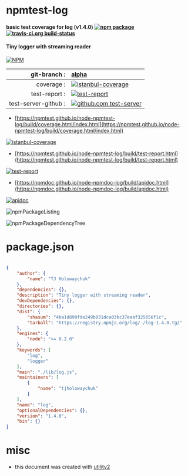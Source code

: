 # npmtest-log

#### basic test coverage for  log (v1.4.0)  [![npm package](https://img.shields.io/npm/v/npmtest-log.svg?style=flat-square)](https://www.npmjs.org/package/npmtest-log) [![travis-ci.org build-status](https://api.travis-ci.org/npmtest/node-npmtest-log.svg)](https://travis-ci.org/npmtest/node-npmtest-log)

#### Tiny logger with streaming reader

[![NPM](https://nodei.co/npm/log.png?downloads=true&downloadRank=true&stars=true)](https://www.npmjs.com/package/log)

| git-branch : | [alpha](https://github.com/npmtest/node-npmtest-log/tree/alpha)|
|--:|:--|
| coverage : | [![istanbul-coverage](https://npmtest.github.io/node-npmtest-log/build/coverage.badge.svg)](https://npmtest.github.io/node-npmtest-log/build/coverage.html/index.html)|
| test-report : | [![test-report](https://npmtest.github.io/node-npmtest-log/build/test-report.badge.svg)](https://npmtest.github.io/node-npmtest-log/build/test-report.html)|
| test-server-github : | [![github.com test-server](https://npmtest.github.io/node-npmtest-log/GitHub-Mark-32px.png)](https://npmtest.github.io/node-npmtest-log/build/app/index.html) | | build-artifacts : | [![build-artifacts](https://npmtest.github.io/node-npmtest-log/glyphicons_144_folder_open.png)](https://github.com/npmtest/node-npmtest-log/tree/gh-pages/build)|

- [https://npmtest.github.io/node-npmtest-log/build/coverage.html/index.html](https://npmtest.github.io/node-npmtest-log/build/coverage.html/index.html)

[![istanbul-coverage](https://npmtest.github.io/node-npmtest-log/build/screenCapture.buildCi.browser.%252Ftmp%252Fbuild%252Fcoverage.lib.html.png)](https://npmtest.github.io/node-npmtest-log/build/coverage.html/index.html)

- [https://npmtest.github.io/node-npmtest-log/build/test-report.html](https://npmtest.github.io/node-npmtest-log/build/test-report.html)

[![test-report](https://npmtest.github.io/node-npmtest-log/build/screenCapture.buildCi.browser.%252Ftmp%252Fbuild%252Ftest-report.html.png)](https://npmtest.github.io/node-npmtest-log/build/test-report.html)

- [https://npmdoc.github.io/node-npmdoc-log/build/apidoc.html](https://npmdoc.github.io/node-npmdoc-log/build/apidoc.html)

[![apidoc](https://npmdoc.github.io/node-npmdoc-log/build/screenCapture.buildCi.browser.%252Ftmp%252Fbuild%252Fapidoc.html.png)](https://npmdoc.github.io/node-npmdoc-log/build/apidoc.html)

![npmPackageListing](https://npmtest.github.io/node-npmtest-log/build/screenCapture.npmPackageListing.svg)

![npmPackageDependencyTree](https://npmtest.github.io/node-npmtest-log/build/screenCapture.npmPackageDependencyTree.svg)



# package.json

```json

{
    "author": {
        "name": "TJ Holowaychuk"
    },
    "dependencies": {},
    "description": "Tiny logger with streaming reader",
    "devDependencies": {},
    "directories": {},
    "dist": {
        "shasum": "4ba1d890fde249b031dca03bc37eaaf325656f1c",
        "tarball": "https://registry.npmjs.org/log/-/log-1.4.0.tgz"
    },
    "engines": {
        "node": ">= 0.2.0"
    },
    "keywords": [
        "log",
        "logger"
    ],
    "main": "./lib/log.js",
    "maintainers": [
        {
            "name": "tjholowaychuk"
        }
    ],
    "name": "log",
    "optionalDependencies": {},
    "version": "1.4.0",
    "bin": {}
}
```



# misc
- this document was created with [utility2](https://github.com/kaizhu256/node-utility2)
